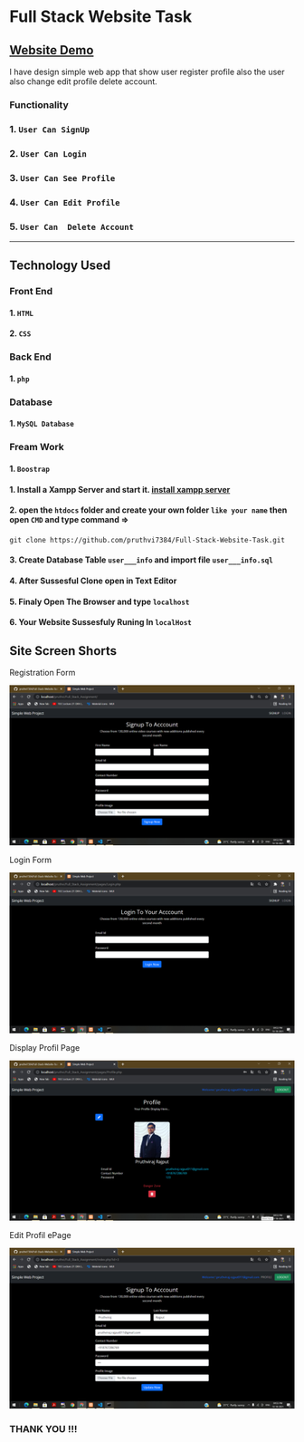 # Full Stack Website Task
## [Website Demo](https://emarket.infinityfreeapp.com/)

I have design simple web app that show user register profile also the user also change edit profile delete account.

### Functionality

### 1. `User Can SignUp`
### 2. `User Can Login`
### 3. `User Can See Profile`
### 4. `User Can Edit Profile`
### 5. `User Can  Delete Account`

--------
## Technology Used

### Front End

#### 1. `HTML`
#### 2. `CSS` 
    
### Back End

#### 1. `php`
    
### Database  

#### 1. `MySQL Database`
   
### Fream Work  

#### 1. `Boostrap`
   

#### 1. Install a Xampp Server and start it. [install xampp server](https://www.apachefriends.org/index.html)
#### 2. open the `htdocs` folder and create your own folder `like your name` then open `CMD` and type command =>
    git clone https://github.com/pruthvi7384/Full-Stack-Website-Task.git
#### 3. Create Database Table `user___info` and import file `user___info.sql`
#### 4. After Sussesful Clone open in Text Editor
#### 5. Finaly Open The Browser and type `localhost`
#### 6. Your Website Sussesfuly Runing In `localHost`

Site Screen Shorts 
-----

Registration Form

<img src="https://github.com/pruthvi7384/Full-Stack-Website-Task/blob/master/Scrren__Shorts/img1.png">

Login Form

<img src="https://github.com/pruthvi7384/Full-Stack-Website-Task/blob/master/Scrren__Shorts/img2.png">

Display Profil Page

<img src="https://github.com/pruthvi7384/Full-Stack-Website-Task/blob/master/Scrren__Shorts/img3.png">

Edit Profil ePage

<img src="https://github.com/pruthvi7384/Full-Stack-Website-Task/blob/master/Scrren__Shorts/img4.png">

### THANK YOU !!!
